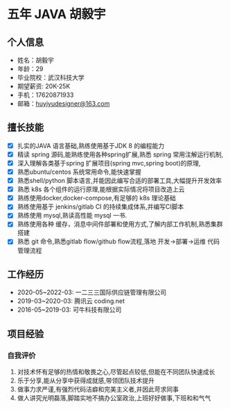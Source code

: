 # 五年 JAVA 胡毅宇
## 个人信息
* 姓名：胡毅宇 
* 年龄：29
* 毕业院校：武汉科技大学 
* 期望薪资: 20K-25K
* 手机：17620871933
* 邮箱：huyiyudesigner@163.com
## 擅长技能
- [x] 扎实的JAVA 语言基础,熟练使用基于JDK 8 的编程能力
- [x] 精读 spring 源码,能熟练使用各种spring扩展,熟悉 spring 常用注解运行机制,
- [x] 深入理解各类基于spring 扩展项目(spring mvc,spring boot)的原理,
- [x] 熟悉ubuntu/centos 系统常用命令,能快速掌握
- [x] 熟悉shell/python 脚本语言,并能因此编写合适的部署工具,大幅提升开发效率
- [x] 熟悉 k8s 各个组件的运行原理,能根据实际情况将项目改造上云
- [x] 熟练使用docker,docker-compose,有足够的 k8s 理论基础
- [x] 熟练使用基于 jenkins/gitlab CI 的持续集成体系,并编写CI脚本 
- [x] 熟练使用 mysql,熟读高性能 mysql 一书.
- [x] 熟练使用各种 缓存，消息中间件部署和使用方式,了解内部工作机制,熟悉集群搭建
- [x] 熟悉 git 命令,熟悉gitlab flow/github flow流程,落地 开发->部署->运维 代码管理流程

## 工作经历

* 2020-05~2022-03: 一二三三国际供应链管理有限公司
* 2019-03~2020-03: 腾讯云 coding.net
* 2016-05~2019-03: 可牛科技有限公司

## 项目经验


### 自我评价
1. 对技术怀有足够的热情和敬畏之心,尽管起点较低,但能在不同团队快速成长
2. 乐于分享,能从分享中获得成就感,带领团队技术提升
3. 做事力求严谨,有强烈代码洁癖和完美主义者,并因此苛求同事
4. 做人讲究光明磊落,脚踏实地不搞办公室政治,上班好好做事,下班和和气气
